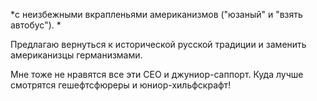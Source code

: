 *с неизбежными вкрапленьями американизмов ("юзаный" и "взять автобус"). *

Предлагаю вернуться к исторической русской традиции и заменить американизцы германизмами.

Мне тоже не нравятся все эти СЕО и джуниор-саппорт. Куда лучше смотрятся гешефтсфюреры и юниор-хильфскрафт!